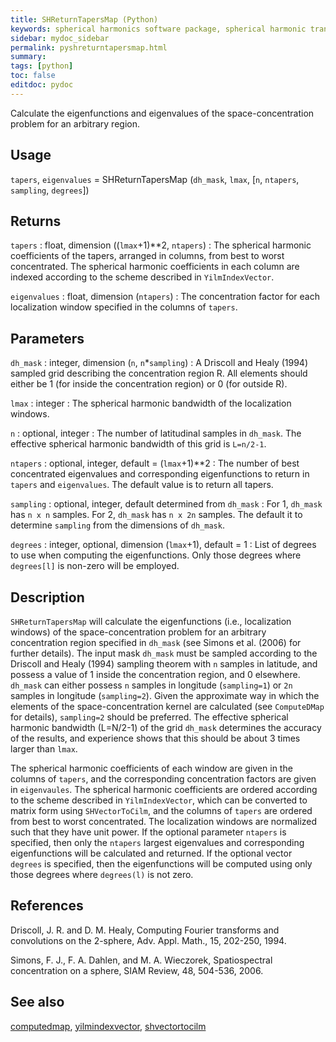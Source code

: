 ```yaml
---
title: SHReturnTapersMap (Python)
keywords: spherical harmonics software package, spherical harmonic transform, legendre functions, multitaper spectral analysis, fortran, Python, gravity, magnetic field
sidebar: mydoc_sidebar
permalink: pyshreturntapersmap.html
summary:
tags: [python]
toc: false
editdoc: pydoc
---
```


Calculate the eigenfunctions and eigenvalues of the space-concentration problem for an arbitrary region.

## Usage

`tapers`, `eigenvalues` = SHReturnTapersMap (`dh_mask`, `lmax`, [`n`, `ntapers`, `sampling`, `degrees`])

## Returns

`tapers` : float, dimension ((`lmax`+1)\*\*2, `ntapers`)
:   The spherical harmonic coefficients of the tapers, arranged in columns, from best to worst concentrated. The spherical harmonic coefficients in each column are indexed according to the scheme described in `YilmIndexVector`.

`eigenvalues` : float, dimension (`ntapers`)
:   The concentration factor for each localization window specified in the columns of `tapers`.

## Parameters

`dh_mask` : integer, dimension (`n`, `n`\*`sampling`)
:   A Driscoll and Healy (1994) sampled grid describing the concentration region R. All elements should either be 1 (for inside the concentration region) or 0 (for outside R).

`lmax` : integer
:   The spherical harmonic bandwidth of the localization windows.

`n` : optional, integer
:   The number of latitudinal samples in `dh_mask`. The effective spherical harmonic bandwidth of this grid is `L=n/2-1`.

`ntapers` : optional, integer, default = (`lmax`+1)\*\*2
:   The number of best concentrated eigenvalues and corresponding eigenfunctions to return in `tapers` and `eigenvalues`. The default value is to return all tapers.

`sampling` : optional, integer, default determined from `dh_mask`
:   For 1, `dh_mask` has `n x n` samples. For 2, `dh_mask` has `n x 2n` samples. The default it to determine `sampling` from the dimensions of `dh_mask`.

`degrees` : integer, optional, dimension (`lmax`+1), default = 1
:   List of degrees to use when computing the eigenfunctions. Only those degrees where `degrees[l]` is non-zero will be employed.

## Description

`SHReturnTapersMap` will calculate the eigenfunctions (i.e., localization windows) of the space-concentration problem for an arbitrary concentration region specified in `dh_mask` (see Simons et al. (2006) for further details). The input mask `dh_mask` must be sampled according to the Driscoll and Healy (1994) sampling theorem with `n` samples in latitude, and possess a value of 1 inside the concentration region, and 0 elsewhere. `dh_mask` can either possess `n` samples in longitude (`sampling=1`) or `2n` samples in longitude (`sampling=2`). Given the approximate way in which the elements of the space-concentration kernel are calculated (see `ComputeDMap` for details), `sampling=2` should be preferred. The effective spherical harmonic bandwidth (L=N/2-1) of the grid `dh_mask` determines the accuracy of the results, and experience shows that this should be about 3 times larger than `lmax`.

The spherical harmonic coefficients of each window are given in the columns of `tapers`, and the corresponding concentration factors are given in `eigenvaules`. The spherical harmonic coefficients are ordered according to the scheme described in `YilmIndexVector`, which can be converted to matrix form using `SHVectorToCilm`, and the columns of `tapers` are ordered from best to worst concentrated. The localization windows are normalized such that they have unit power. If the optional parameter `ntapers` is specified, then only the `ntapers` largest eigenvalues and corresponding eigenfunctions will be calculated and returned. If the optional vector `degrees` is specified, then the eigenfunctions will be computed using only those degrees where `degrees(l)` is not zero.

## References

Driscoll, J. R. and D. M. Healy, Computing Fourier transforms and convolutions on the 2-sphere, Adv. Appl. Math., 15, 202-250, 1994.

Simons, F. J., F. A. Dahlen, and M. A. Wieczorek, Spatiospectral concentration on a sphere, SIAM Review, 48, 504-536, 2006.

## See also

[computedmap](pycomputedmap.html), [yilmindexvector](pyyilmindexvector.html), [shvectortocilm](pyshvectortocilm.html)
